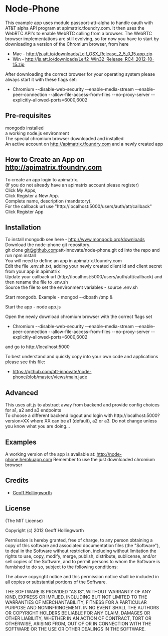 # Node-Phone

This example app uses module passport-att-alpha to handle oauth with AT&T alpha API program at apimatrix.tfoundry.com.
It then uses the WebRTC API's to enable WebRTC calling from a browser.
The WebRTC browser implementations are still evolving, so for now you have to start by downloading a version of the Chromium browser, from here

- Mac - http://js.att.io/downloads/Leif_OSX_Release_2_5_0_15.app.zip  
- Win - http://js.att.io/downloads/Leif2_Win32_Release_RC4_2012-10-15.zip  

After downloading the correct browser for your operating system please always start it with these flags set:

- Chromium --disable-web-security --enable-media-stream --enable-peer-connection --allow-file-access-from-files --no-proxy-server --explicitly-allowed-ports=6000,6002

## Pre-requisites

mongodb installed  
a working node.js environment  
The special chromium browser downloaded and installed  
An active account on http://apimatrix.tfoundry.com and a newly created app  

## How to Create an App on http://apimatrix.tfoundry.com

To create an app login to apimatrix.  
(If you do not already have an apimatrix account please register)    
Click My Apps,  
Click Register a New App.  
Complete name, description (mandatory).  
For the callback url use "http://localhost:5000/users/auth/att/callback"  
Click Register App

## Installation

To install mongodb see here - http://www.mongodb.org/downloads
Download the node-phone git repository.  
git clone git@github.com:att-innovate/node-phone.git
cd into the repo and run npm install  
You will need to define an app in apimatrix.tfoundry.com  
Edit the file .env.sh.txt, adding your newly created client id and client secret from your app in apimatrix  
Update your callback url (http://localhost:5000/users/auth/att/callback) and then rename the file to .env.sh  
Source the file to set the environment variables - source .env.sh  

Start mongodb.  Example - mongod --dbpath /tmp &

Start the app - node app.js

Open the newly download chromium browser with the correct flags set 

- Chromium --disable-web-security --enable-media-stream --enable-peer-connection --allow-file-access-from-files --no-proxy-server --explicitly-allowed-ports=6000,6002

and go to http://localhost:5000  

To best understand and quickly copy into your own code and applications please see this file:  

-  https://github.com/att-innovate/node-phone/blob/master/views/main.jade

## Advanced

This uses att.js to abstract away from backend and provide config choices for a1, a2 and a3 endpoints  
To choose a different backend logout and login with http://localhost:5000?version=XX where XX can be a1 (default), a2 or a3.  Do not change unless you know what you are doing...

## Examples

A working version of the app is available at: http://node-phone.herokuapp.com  Remember to use the just downloaded chromium browser

## Credits

  - [Geoff Hollingworth](http://github.com/eusholli)

## License

(The MIT License)

Copyright (c) 2012 Geoff Hollingworth

Permission is hereby granted, free of charge, to any person obtaining a copy of
this software and associated documentation files (the "Software"), to deal in
the Software without restriction, including without limitation the rights to
use, copy, modify, merge, publish, distribute, sublicense, and/or sell copies of
the Software, and to permit persons to whom the Software is furnished to do so,
subject to the following conditions:

The above copyright notice and this permission notice shall be included in all
copies or substantial portions of the Software.

THE SOFTWARE IS PROVIDED "AS IS", WITHOUT WARRANTY OF ANY KIND, EXPRESS OR
IMPLIED, INCLUDING BUT NOT LIMITED TO THE WARRANTIES OF MERCHANTABILITY, FITNESS
FOR A PARTICULAR PURPOSE AND NONINFRINGEMENT. IN NO EVENT SHALL THE AUTHORS OR
COPYRIGHT HOLDERS BE LIABLE FOR ANY CLAIM, DAMAGES OR OTHER LIABILITY, WHETHER
IN AN ACTION OF CONTRACT, TORT OR OTHERWISE, ARISING FROM, OUT OF OR IN
CONNECTION WITH THE SOFTWARE OR THE USE OR OTHER DEALINGS IN THE SOFTWARE.
